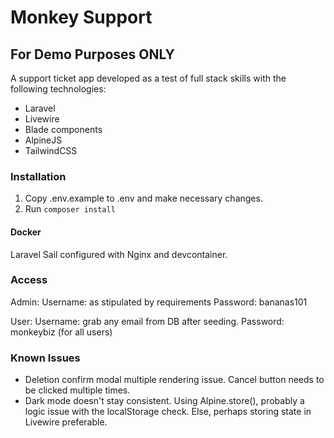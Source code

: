 # Monkey Support
## For Demo Purposes ONLY

A support ticket app developed as a test of full stack skills with the following technologies:

- Laravel
- Livewire
- Blade components
- AlpineJS
- TailwindCSS

### Installation

1. Copy .env.example to .env and make necessary changes.
2. Run `composer install`

#### Docker

Laravel Sail configured with Nginx and devcontainer.

### Access

Admin:
Username: as stipulated by requirements
Password: bananas101

User:
Username: grab any email from DB after seeding.
Password: monkeybiz (for all users)

### Known Issues

- Deletion confirm modal multiple rendering issue. Cancel button needs to be clicked multiple times.
- Dark mode doesn't stay consistent. Using Alpine.store(), probably a logic issue with the localStorage check. Else, perhaps storing state in Livewire preferable. 

